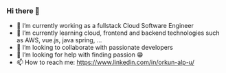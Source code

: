 ### Hi there 👋
- 🔭 I’m currently working as a fullstack Cloud Software Engineer
- 🌱 I’m currently learning cloud, frontend and backend technologies such as AWS, vue.js, java spring, ...
- 👯 I’m looking to collaborate with passionate developers
- 🤔 I’m looking for help with finding passion 😁
- 📫 How to reach me: https://www.linkedin.com/in/orkun-alp-u/

<!--
**oaunlu/oaunlu** is a ✨ _special_ ✨ repository because its `README.md` (this file) appears on your GitHub profile.

Here are some ideas to get you started:

- 🔭 I’m currently working on ...
- 🌱 I’m currently learning ...
- 👯 I’m looking to collaborate on ...
- 🤔 I’m looking for help with ...
- 💬 Ask me about ...
- 📫 How to reach me: ...
- 😄 Pronouns: ...
- ⚡ Fun fact: ...
-->
